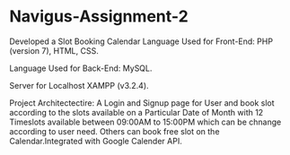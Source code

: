 # Navigus-Assignment-2
Developed a Slot Booking Calendar
Language Used for Front-End:
PHP (version 7),
HTML,
CSS.

Language Used for Back-End:
MySQL.

Server for Localhost
XAMPP (v3.2.4).



Project Architectectire:
A Login and Signup page for User and book slot according to the slots available on a Particular Date of Month with 12 Timeslots available between 09:00AM to 15:00PM which can be chnange according to user need.
Others can book free slot on the Calendar.Integrated with Google Calender API.
